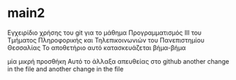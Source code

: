 # main2
Εγχειρίδιο χρήσης του git για το μάθημα Προγραμματισμός ΙΙΙ του Τμήματος Πληροφορικής και Τηλεπικοινωνιών του Πανεπιστημίου Θεσσαλίας
Το αποθετήριο αυτό κατασκευάζεται βήμα-βήμα

μία μικρή προσθήκη
Αυτό το άλλαξα απευθείας στο github
another change in the file
and another change in the file
